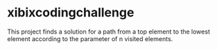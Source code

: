 # xibixcodingchallenge

This project finds a solution for a path from a top element to the lowest element according to the parameter of n visited elements. 
